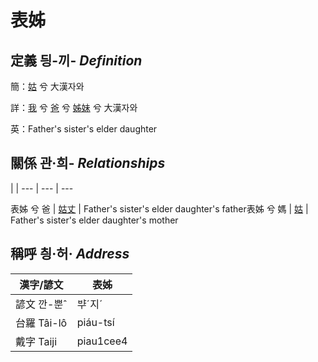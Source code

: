 # 表姊
## 定義 딍-끼- _Definition_
簡：[姑](member12.md) 兮 大漢자와

詳：[我](member1.md) 兮 [爸](member2.md) 兮 [姊妹](member12.md) 兮 大漢자와

英：Father's sister's elder daughter

## 關係 관·희- _Relationships_

 | | 
--- | --- | --- 


表姊 兮 爸 | [姑丈](member43.md) | Father's sister's elder daughter's father表姊 兮 媽 | [姑](member12.md) | Father's sister's elder daughter's mother

## 稱呼 칑·허· _Address_

漢字/諺文 | 表姊
--- | ---
諺文 깐-뿐ˆ | ᄇᆤˊ지ˊ
台羅 Tâi-lô | piáu-tsí
戴字 Taiji | piau1cee4


